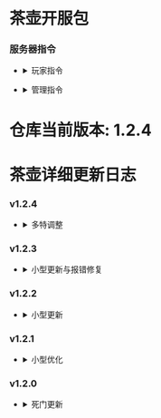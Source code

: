 # 茶壶开服包

### 服务器指令
* <details><summary>玩家指令</summary>

    * 通用
    ```php
        !vt / !vote       基础投票指令
        !s / !afk         快捷闲置
        !vm / !votemode   投票更改游戏模式
        !away / !spec     加入旁观
        !join             加入生还
        !slot             开位(不会增加生还数量)
        !sbot / !setbot   投票设置开局bot数量
        !chmap            投票换图
        !mapvote          投票选取下一关地图
        !tkbot            接管bot
        !teams            显示团队菜单
        !kill / !zs       自杀
        !tank / !p / !t   显示当前路程(含有多特时能显示坦克与女巫路程)
    ```
    * 推进
    ```php
        !ready / !r       准备
        !unready / !ur    取消准备
        !show             显示准备面板
        !hide             隐藏准备面板
        !spechud          打开或关闭旁观面板
    ```
    * 训练
    ```php
        !sich             调整特感种类
        !mgod             开启或关闭无敌模式
        !mos              开启或关闭一击必杀模式(玩家被控一次直接去世)
    ```
</details>

* <details><summary>管理指令</summary>

    * 通用
    ```php
        !bot              管理员设置开局人机
        !kickbots / !kb   管理员踢出所有人机
        !bom              管理员炸服
        !killall          管理员杀死所有玩家
        !addcvar          管理员更改服务器ConVar
        !lazer / !ls      管理员为武器添加镭射
    ```
    * 推进
    ```php
        !fs / !forcestart 管理员强制开启游戏
    ```
</details>

# 仓库当前版本: 1.2.4

# 茶壶详细更新日志
### v1.2.4
* <details><summary>多特调整</summary>

    * 内容：
        
        1. 新增随机刷特功能，并提供一个切换投票(仅限多特)
        2. 死门默认随机刷特
        3. 修复有关安全屋回血的bug
        4. 采用新算法以修复轮换刷特规则下卡特问题
        5. 现在子弹堆旁将会有50%概率刷新镭射
        6. 添加了出生点增加安全区功能
    
    * 文件：

        * 改动addons/sourcemod/plugins/diabled/[GM]specialspawner.smx
        * 改动addons/sourcemod/scripting/1_P/
            1. specialspawner.sp
            2. health_return.sp
            3. ss_class_change.sp
        * 改动addons/sourcemod/data/config_vote_MS.cfg
        * 新增cfg/vote/spawnRule
        * 改动cfg/vote/1_DG/deathGate.cfg
        * 改动addons/sourcemod/plugins/4_G/health_return.smx
        * 新增addons/sourcemod/plugins/4_G/lfd_coop_laserStackSpawn.smx
        * 新增addons/sourcemod/plugins/2_F/l4d_start_safe_area.smx
        * 新增addons/sourcemod/gamedata/l4d_start_safe_area.txt
        * 新增addons/sourcemod/scripting/1_P/
            1. l4d_start_safe_area.sp
            2. lfd_coop_laserStackSpawn.sp
</details>

### v1.2.3
* <details><summary>小型更新与报错修复</summary>

    * 内容:

        1. 修复了l4d2_teapot_commands连接与退出不正常工作的问题
        2. 修复specialspawner, bots, l4d2_kill-si_announce的报错问题
        3. 现在受伤，被控均会中断连杀, 爆头击杀与击杀的提示做了分别
        4. 新增投票刷新服务器
        5. 新增投票多倍医疗
        6. 将投票杀特回血，过关回血设置为通用投票
        7. 修复投票提出人机不生效的问题

    * 文件：
        * 删除addons/sourcemod/plugins/disabled/[DG]l4d2_more_medicals.smx
        * 新增addons/sourcemod/plugins/4_G/l4d2_more_medicals.smx
        * 改动addons/sourcemod/data/

            1. l4d2_config_vote.cfg
            2. config_vote_DG.cfg
            3. config_vote_MS.cfg
            4. config_HT.cfg
            5. config_vote_TR.cfg

        * 改动addons/sourcemod/plugins/5_S/l4d2_teapot_commands.smx
        * 改动addons/sourcemod/plugins/4_G/

            1. bots.smx
            2. l4d2_kill-special_announce.smx
        * 改动addons/sourcemod/plugins/disabled/[GM]specialspawner.smx
        * 改动addons/sourcemod/scripting/1_P/

            1. l4d2_teapot_commands.sp
            2. bot_manager.sp
            3. specialspawner.sp
            4. l4d2_kill-special_announce.sp

        * 新增cfg/vote/serverSetting/refreshServer.cfg
        * 新增cfg/vote/moreMedicals
        * 改动cfg/vote/1_DG
        * 改动cfg/vote/serverSetting/kickbots.cfg
</details>

### v1.2.2
* <details><summary>小型更新</summary>

    * 内容：
        
        1.  新增投票更改游戏模式
        2.  更改了动态服名游戏模式获取方式
        3.  slot能修改显示玩家数以及增加退出连接提示功能

    * 文件：

        * 新增addons/sourcemod/plugins/5_S/change_game_mode.smx
        * 改动addons/sourcemod/plugins/5_S/
        
            1. l4d2_dynamic_hostname.smx
            2. l4d2_teapot_commands.smx
        * 新增addons/sourcemod/scripting/1_P/change_game_mode.sp
        * 改动addons/sourcemod/scripting/1_P/
        
            1. l4d2_dynamic_hostname.sp
            2. l4d2_teapot_commands.sp
        * 新增addons/sourcemod/config/hostname/gamemode.txt
</details>

### v1.2.1
* <details><summary>小型优化</summary>

    * 内容:

        1.  非自动加入模式下无额外bot，旁观将不能加入生还
        2.  更改坦克是否激活的判定为left4dhooks内的函数，使得判定更加准确
        3.  安全屋回血后调一帧触发，以兼容其他插件

    * 文件：
        
        *  改动 addons/sourcemod/plugins/4_G/:

            1. bots.smx
            2. l4d2_tankfight.smx
            3. health_return.smx
        * 改动 addons/sourcemod/scripting/1_P/

            1. bots.sp
            2. l4d2_tankfight.sp
            3. health_return.sp
</details>

### v1.2.0
* <details><summary>死门更新</summary>

    * 内容：

        1.  新增礼物盒插件
        2.  新增双倍医疗
        3.  设置了死门专属多特配置
    * 文件：

        1.  新增 addons/sourcemod/data/gift
        2.  新增 addons/sourcemod/plugins/diabled/[DG]l4d2_gift_re.smx
        3.  新增 addons/sourcemod/plugins/diabled/[DG]l4d2_more_medicals.smx
        4.  改动 addons/sourcemod/data/config_DG.cfg
        5.  改动 cfg/vote/1_DG/deathGate.cfg
        6.  改动 cfg/vote/1_DG/unload.cfg
        7.  新增 cfg/vote/sINum/DG
</details>